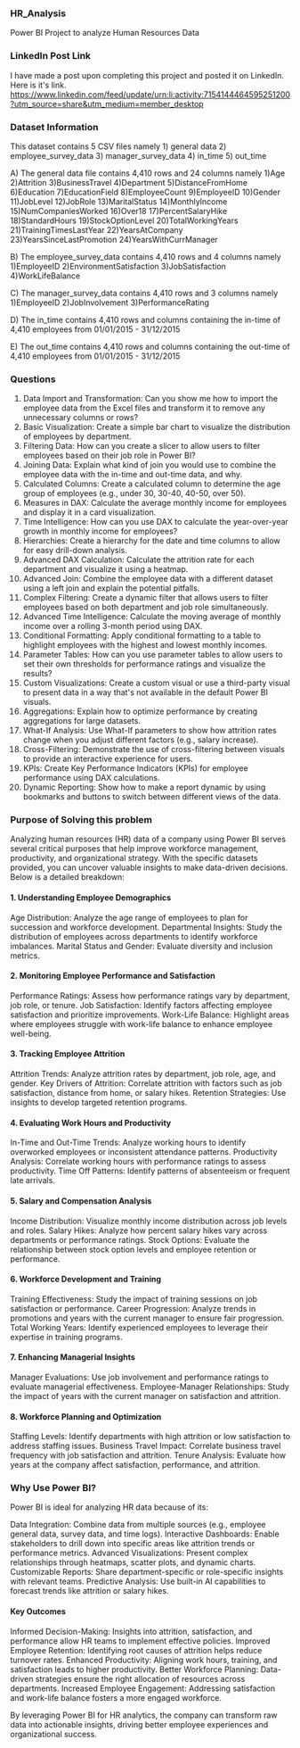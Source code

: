 ### HR_Analysis
 Power BI Project to analyze Human Resources Data

### LinkedIn Post Link
I have made a post upon completing this project and posted it on LinkedIn. Here is it's link.
https://www.linkedin.com/feed/update/urn:li:activity:7154144464595251200?utm_source=share&utm_medium=member_desktop

### Dataset Information

This dataset contains 5 CSV files namely 1) general data 2) employee_survey_data 3) manager_survey_data 4) in_time 5) out_time

A) The general data file contains 4,410 rows and 24 columns namely 1)Age	2)Attrition	3)BusinessTravel	4)Department	5)DistanceFromHome	6)Education	7)EducationField	8)EmployeeCount	9)EmployeeID	10)Gender	11)JobLevel	12)JobRole	13)MaritalStatus	14)MonthlyIncome	15)NumCompaniesWorked	16)Over18	17)PercentSalaryHike	18)StandardHours	19)StockOptionLevel	20)TotalWorkingYears	21)TrainingTimesLastYear	22)YearsAtCompany	23)YearsSinceLastPromotion	24)YearsWithCurrManager

B) The employee_survey_data contains 4,410 rows and 4 columns namely 1)EmployeeID	2)EnvironmentSatisfaction	3)JobSatisfaction	4)WorkLifeBalance

C) The manager_survey_data contains 4,410 rows and 3 columns namely 1)EmployeeID	2)JobInvolvement	3)PerformanceRating

D) The in_time contains 4,410 rows and columns containing the in-time of 4,410 employees from 01/01/2015 - 31/12/2015

E) The out_time contains 4,410 rows and columns containing the out-time of 4,410 employees from 01/01/2015 - 31/12/2015

### Questions

1. Data Import and Transformation: Can you show me how to import the employee data from the Excel files and transform it to remove any unnecessary columns or rows? 
2. Basic Visualization: Create a simple bar chart to visualize the distribution of employees by department. 
3. Filtering Data: How can you create a slicer to allow users to filter employees based on their job role in Power BI? 
4. Joining Data: Explain what kind of join you would use to combine the employee data with the in-time and out-time data, and why. 
5. Calculated Columns: Create a calculated column to determine the age group of employees (e.g., under 30, 30-40, 40-50, over 50). 
6. Measures in DAX: Calculate the average monthly income for employees and display it in a card visualization. 
7. Time Intelligence: How can you use DAX to calculate the year-over-year growth in monthly income for employees? 
8. Hierarchies: Create a hierarchy for the date and time columns to allow for easy drill-down analysis. 
9. Advanced DAX Calculation: Calculate the attrition rate for each department and visualize it using a heatmap. 
10. Advanced Join: Combine the employee data with a different dataset using a left join and explain the potential pitfalls. 
11. Complex Filtering: Create a dynamic filter that allows users to filter employees based on both department and job role simultaneously. 
12. Advanced Time Intelligence: Calculate the moving average of monthly income over a rolling 3-month period using DAX. 
13. Conditional Formatting: Apply conditional formatting to a table to highlight employees with the highest and lowest monthly incomes. 
14. Parameter Tables: How can you use parameter tables to allow users to set their own thresholds for performance ratings and visualize the results? 
15. Custom Visualizations: Create a custom visual or use a third-party visual to present data in a way that's not available in the default Power BI visuals. 
16. Aggregations: Explain how to optimize performance by creating aggregations for large datasets. 
17. What-If Analysis: Use What-If parameters to show how attrition rates change when you adjust different factors (e.g., salary increase). 
18. Cross-Filtering: Demonstrate the use of cross-filtering between visuals to provide an interactive experience for users. 
19. KPIs: Create Key Performance Indicators (KPIs) for employee performance using DAX calculations. 
20. Dynamic Reporting: Show how to make a report dynamic by using bookmarks and buttons to switch between different views of the data.

### Purpose of Solving this problem

Analyzing human resources (HR) data of a company using Power BI serves several critical purposes that help improve workforce management, productivity, and organizational strategy. With the specific datasets provided, you can uncover valuable insights to make data-driven decisions. Below is a detailed breakdown:

#### 1. Understanding Employee Demographics
Age Distribution: Analyze the age range of employees to plan for succession and workforce development.
Departmental Insights: Study the distribution of employees across departments to identify workforce imbalances.
Marital Status and Gender: Evaluate diversity and inclusion metrics.

#### 2. Monitoring Employee Performance and Satisfaction
Performance Ratings: Assess how performance ratings vary by department, job role, or tenure.
Job Satisfaction: Identify factors affecting employee satisfaction and prioritize improvements.
Work-Life Balance: Highlight areas where employees struggle with work-life balance to enhance employee well-being.

#### 3. Tracking Employee Attrition
Attrition Trends: Analyze attrition rates by department, job role, age, and gender.
Key Drivers of Attrition: Correlate attrition with factors such as job satisfaction, distance from home, or salary hikes.
Retention Strategies: Use insights to develop targeted retention programs.

#### 4. Evaluating Work Hours and Productivity
In-Time and Out-Time Trends: Analyze working hours to identify overworked employees or inconsistent attendance patterns.
Productivity Analysis: Correlate working hours with performance ratings to assess productivity.
Time Off Patterns: Identify patterns of absenteeism or frequent late arrivals.

#### 5. Salary and Compensation Analysis
Income Distribution: Visualize monthly income distribution across job levels and roles.
Salary Hikes: Analyze how percent salary hikes vary across departments or performance ratings.
Stock Options: Evaluate the relationship between stock option levels and employee retention or performance.

#### 6. Workforce Development and Training
Training Effectiveness: Study the impact of training sessions on job satisfaction or performance.
Career Progression: Analyze trends in promotions and years with the current manager to ensure fair progression.
Total Working Years: Identify experienced employees to leverage their expertise in training programs.

#### 7. Enhancing Managerial Insights
Manager Evaluations: Use job involvement and performance ratings to evaluate managerial effectiveness.
Employee-Manager Relationships: Study the impact of years with the current manager on satisfaction and attrition.

#### 8. Workforce Planning and Optimization
Staffing Levels: Identify departments with high attrition or low satisfaction to address staffing issues.
Business Travel Impact: Correlate business travel frequency with job satisfaction and attrition.
Tenure Analysis: Evaluate how years at the company affect satisfaction, performance, and attrition.

### Why Use Power BI?
Power BI is ideal for analyzing HR data because of its:

Data Integration: Combine data from multiple sources (e.g., employee general data, survey data, and time logs).
Interactive Dashboards: Enable stakeholders to drill down into specific areas like attrition trends or performance metrics.
Advanced Visualizations: Present complex relationships through heatmaps, scatter plots, and dynamic charts.
Customizable Reports: Share department-specific or role-specific insights with relevant teams.
Predictive Analysis: Use built-in AI capabilities to forecast trends like attrition or salary hikes.

#### Key Outcomes
Informed Decision-Making: Insights into attrition, satisfaction, and performance allow HR teams to implement effective policies.
Improved Employee Retention: Identifying root causes of attrition helps reduce turnover rates.
Enhanced Productivity: Aligning work hours, training, and satisfaction leads to higher productivity.
Better Workforce Planning: Data-driven strategies ensure the right allocation of resources across departments.
Increased Employee Engagement: Addressing satisfaction and work-life balance fosters a more engaged workforce.

By leveraging Power BI for HR analytics, the company can transform raw data into actionable insights, driving better employee experiences and organizational success.












